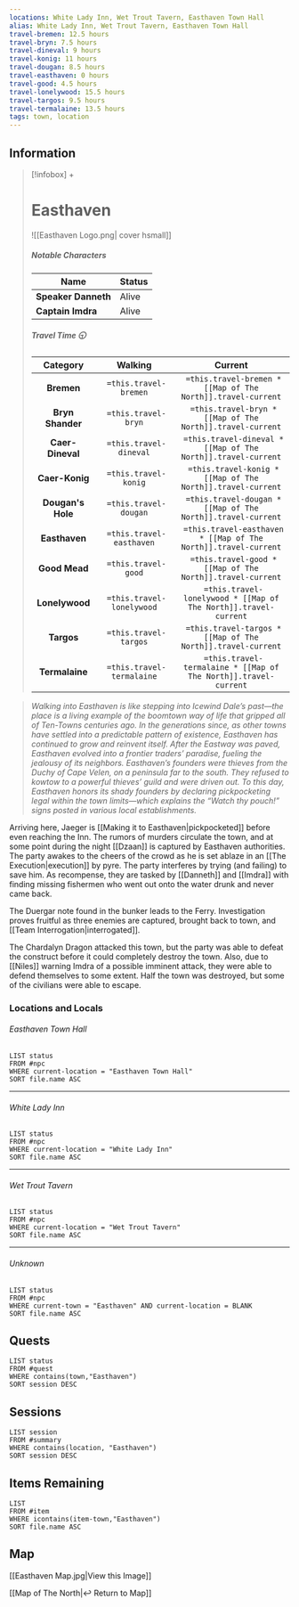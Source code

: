 ```yaml
---
locations: White Lady Inn, Wet Trout Tavern, Easthaven Town Hall
alias: White Lady Inn, Wet Trout Tavern, Easthaven Town Hall
travel-bremen: 12.5 hours
travel-bryn: 7.5 hours
travel-dineval: 9 hours
travel-konig: 11 hours
travel-dougan: 8.5 hours
travel-easthaven: 0 hours
travel-good: 4.5 hours
travel-lonelywood: 15.5 hours
travel-targos: 9.5 hours
travel-termalaine: 13.5 hours
tags: town, location
---
```


## Information
> [!infobox] +
> # Easthaven
> ![[Easthaven Logo.png| cover hsmall]]
> ##### Notable Characters
> | Name | Status |
> | ---- | ---- |
> | **Speaker Danneth** | Alive |
> | **Captain Imdra** | Alive |
> ##### Travel Time 🕤
> | Category | Walking | Current |
> | :----: | :----: | :----: |
> | **Bremen** | ` =this.travel-bremen`  | ` =this.travel-bremen * [[Map of The North]].travel-current`  |
> | **Bryn Shander** | ` =this.travel-bryn` | ` =this.travel-bryn * [[Map of The North]].travel-current` |
> | **Caer-Dineval** | ` =this.travel-dineval`  | ` =this.travel-dineval * [[Map of The North]].travel-current`  |
> | **Caer-Konig** | ` =this.travel-konig`  | ` =this.travel-konig * [[Map of The North]].travel-current`  |
> | **Dougan's Hole** | ` =this.travel-dougan`  | ` =this.travel-dougan * [[Map of The North]].travel-current`  |
> | **Easthaven** | ` =this.travel-easthaven`  | ` =this.travel-easthaven * [[Map of The North]].travel-current`  |
> | **Good Mead** | ` =this.travel-good`  | ` =this.travel-good * [[Map of The North]].travel-current`  |
> | **Lonelywood** | ` =this.travel-lonelywood`  | ` =this.travel-lonelywood * [[Map of The North]].travel-current`  |
> | **Targos** | ` =this.travel-targos`  | ` =this.travel-targos * [[Map of The North]].travel-current`  |
> | **Termalaine** | ` =this.travel-termalaine`  | ` =this.travel-termalaine * [[Map of The North]].travel-current`  |

> *Walking into Easthaven is like stepping into Icewind Dale’s past—the place is a living example of the boomtown way of life that gripped all of Ten-Towns centuries ago. In the generations since, as other towns have settled into a predictable pattern of existence, Easthaven has continued to grow and reinvent itself. After the Eastway was paved, Easthaven evolved into a frontier traders’ paradise, fueling the jealousy of its neighbors.*
> *Easthaven’s founders were thieves from the Duchy of Cape Velen, on a peninsula far to the south. They refused to kowtow to a powerful thieves’ guild and were driven out. To this day, Easthaven honors its shady founders by declaring pickpocketing legal within the town limits—which explains the “Watch thy pouch!” signs posted in various local establishments.*

Arriving here, Jaeger is [[Making it to Easthaven|pickpocketed]] before even reaching the Inn. The rumors of murders circulate the town, and at some point during the night [[Dzaan]] is captured by Easthaven authorities. The party awakes to the cheers of the crowd as he is set ablaze in an [[The Execution|execution]] by pyre. The party interferes by trying (and failing) to save him. As recompense, they are tasked by [[Danneth]] and [[Imdra]] with finding missing fishermen who went out onto the water drunk and never came back.

The Duergar note found in the bunker leads to the Ferry. Investigation proves fruitful as three enemies are captured, brought back to town, and [[Team Interrogation|interrogated]].

The Chardalyn Dragon attacked this town, but the party was able to defeat the construct before it could completely destroy the town. Also, due to [[Niles]] warning Imdra of a possible imminent attack, they were able to defend themselves to some extent. Half the town was destroyed, but some of the civilians were able to escape.

### Locations and Locals

###### Easthaven Town Hall
```dataview
LIST status
FROM #npc
WHERE current-location = "Easthaven Town Hall"
SORT file.name ASC
```
----

###### White Lady Inn
```dataview
LIST status
FROM #npc
WHERE current-location = "White Lady Inn"
SORT file.name ASC
```
----

###### Wet Trout Tavern
```dataview
LIST status
FROM #npc
WHERE current-location = "Wet Trout Tavern"
SORT file.name ASC
```
----

###### Unknown
```dataview
LIST status
FROM #npc
WHERE current-town = "Easthaven" AND current-location = BLANK
SORT file.name ASC
```

## Quests

```dataview
LIST status
FROM #quest
WHERE contains(town,"Easthaven")
SORT session DESC
```

## Sessions

```dataview
LIST session
FROM #summary
WHERE contains(location, "Easthaven")
SORT session DESC
```


## Items Remaining
```dataview
LIST
FROM #item
WHERE icontains(item-town,"Easthaven")
SORT file.name ASC
```

## Map
[[Easthaven Map.jpg|View this Image]]

[[Map of The North|↩️ Return to Map]]
